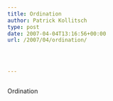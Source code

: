 ```yaml
---
title: Ordination
author: Patrick Kollitsch
type: post
date: 2007-04-04T13:16:56+00:00
url: /2007/04/ordination/




---
```

<div class="flickr">
  <a href="http://www.flickr.com/photos/schreibblogade/446303098/"><img src="//farm1.static.flickr.com/246/446303098_d1780ed07c.jpg" class="flickr-photo" alt="" /></a></p> 
  
  <p>
    Ordination
  </p>
</div>